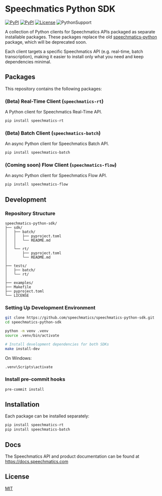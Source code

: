 # Speechmatics Python SDK

[![PyPI](https://img.shields.io/pypi/v/speechmatics-rt)](https://pypi.org/project/speechmatics-rt/)
[![PyPI](https://img.shields.io/pypi/v/speechmatics-batch)](https://pypi.org/project/speechmatics-batch/)
[![License](https://img.shields.io/badge/license-MIT-yellow.svg)](https://github.com/speechmatics/speechmatics-python-sdk/blob/master/LICENSE)
![PythonSupport](https://img.shields.io/badge/Python-3.9%2B-green)


A collection of Python clients for Speechmatics APIs packaged as separate installable packages. These packages replace the old [speechmatics-python](https://pypi.org/project/speechmatics-python) package, which will be deprecated soon.

Each client targets a specific Speechmatics API (e.g. real-time, batch transcription), making it easier to install only what you need and keep dependencies minimal.

## Packages

This repository contains the following packages:

### (Beta) Real-Time Client (`speechmatics-rt`)

A Python client for Speechmatics Real-Time API.

```bash
pip install speechmatics-rt
```

### (Beta) Batch Client (`speechmatics-batch`)

An async Python client for Speechmatics Batch API.

```bash
pip install speechmatics-batch
```

### (Coming soon) Flow Client (`speechmatics-flow`)

An async Python client for Speechmatics Flow API.

```bash
pip install speechmatics-flow
```

## Development

### Repository Structure

```
speechmatics-python-sdk/
├── sdk/
│   ├── batch/
│   │   ├── pyproject.toml
│   │   └── README.md
│   │
│   └── rt/
│       ├── pyproject.toml
│       └── README.md
│
├── tests/
│   ├── batch/
│   └── rt/
│
├── examples/
├── Makefile
├── pyproject.toml
└── LICENSE
```

### Setting Up Development Environment

```bash
git clone https://github.com/speechmatics/speechmatics-python-sdk.git
cd speechmatics-python-sdk

python -m venv .venv
source .venv/bin/activate

# Install development dependencies for both SDKs
make install-dev
```

On Windows:

```bash
.venv\Scripts\activate
```

### Install pre-commit hooks

```bash
pre-commit install
```

## Installation

Each package can be installed separately:

```bash
pip install speechmatics-rt
pip install speechmatics-batch
```

## Docs

The Speechmatics API and product documentation can be found at https://docs.speechmatics.com

## License

[MIT](LICENSE)
